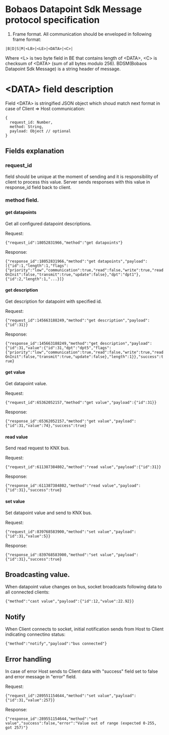 # Bobaos Datapoint Sdk Message protocol specification

1. Frame format.
All communication should be enveloped in following frame format:
```
|B|D|S|M|<LB>|<LE>|<DATA>|<C>|
```
Where \<L\> is two byte field in BE that contains length of \<DATA\>, \<C\> is checksum of \<DATA\> (sum of all bytes modulo 256). BDSM(Bobaos Datapoint Sdk Message) is a string header of message.

# \<DATA\> field description

Field \<DATA\> is stringified JSON object which shoud match next format in case of Client => Host communication:

```
{
  request_id: Number,
  method: String,
  payload: Object // optional
}
```
## Fields explanation

### request_id
 
 field should be unique at the moment of sending and it is responsibility of client to process this value. Server sends responses with this value in response_id field back to client.

### method field. 

#### get datapoints

 Get all configured datapoint descriptions.
 
 Request: 

 ```{"request_id":18052831966,"method":"get datapoints"}```

 Response: 

 ```{"response_id":18052831966,"method":"get datapoints","payload":[{"id":1,"length":1,"flags":{"priority":"low","communication":true,"read":false,"write":true,"readOnInit":false,"transmit":true,"update":false},"dpt":"dpt1"},{"id":2,"length":1,"...}]}```

#### get description
 
 Get description for datapoint with specified id.
 
 Request: 

 ```{"request_id":145663188249,"method":"get description","payload":{"id":31}}```

 Response: 

 ```{"response_id":145663188249,"method":"get description","payload":{"id":31,"value":{"id":31,"dpt":"dpt5","flags":{"priority":"low","communication":true,"read":false,"write":true,"readOnInit":false,"transmit":true,"update":false},"length":1}},"success":true}```

#### get value
 
 Get datapoint value.
 
 Request: 

 ```{"request_id":65362052157,"method":"get value","payload":{"id":31}}```

 Response: 

 ```{"response_id":65362052157,"method":"get value","payload":{"id":31,"value":74},"success":true}```

#### read value
 
 Send read request to KNX bus.
 
 Request: 

 ```{"request_id":611387384802,"method":"read value","payload":{"id":31}}```

 Response: 

 ```{"response_id":611387384802,"method":"read value","payload":{"id":31},"success":true}```

#### set value

 Set datapoint value and send to KNX bus.
 
 Request:
 
 ```{"request_id":839768583900,"method":"set value","payload":{"id":31,"value":5}}```
 
 Response: 

 ```{"response_id":839768583900,"method":"set value","payload":{"id":31},"success":true}```

## Broadcasting value.

When datapoint value changes on bus, socket broadcasts following data to all connected clients:

```
{"method":"cast value","payload":{"id":12,"value":22.92}}
```

## Notify 

When Client connects to socket, initial notification sends from Host to Client indicating connectino status:

```{"method":"notify","payload":"bus connected"}```

## Error handling

In case of error Host sends to Client data with "success" field set to false and error message in "error" field.

Request: 

```{"request_id":289551154644,"method":"set value","payload":{"id":31,"value":257}}```

Response: 

```{"response_id":289551154644,"method":"set value","success":false,"error":"Value out of range (expected 0-255, got 257)"}```
